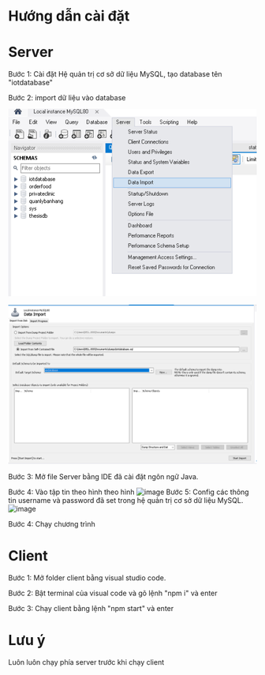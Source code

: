 # Hướng dẫn cài đặt

# Server
Bước 1: Cài đặt Hệ quản trị cơ sở dữ liệu MySQL, tạo database tên "iotdatabase" 

Bước 2: import dữ liệu vào database

![image](image.png)

![image](image-1.png)

Bước 3: Mở file Server bằng IDE đã cài đặt ngôn ngữ Java.

Bước 4: Vào tập tin theo hình theo hình
![image](https://github.com/phanminhquan/Do_An_N2023/assets/87330366/c126f5e8-c975-482a-9859-131db8999892)
Bước 5: Config các thông tin username và password đã set trong hệ quản trị cơ sở dữ liệu MySQL.
![image](https://github.com/phanminhquan/Do_An_N2023/assets/87330366/ba472d3a-f74b-4d19-9246-e4ada7e1b350)

Bước 4: Chạy chương trình

# Client
Bước 1: Mở folder client bằng visual studio code.

Bước 2: Bật terminal của visual code và gõ lệnh "npm i" và enter

Bước 3: Chạy client bằng lệnh "npm start" và enter

# Lưu ý
Luôn luôn chạy phía server trước khi chạy client
